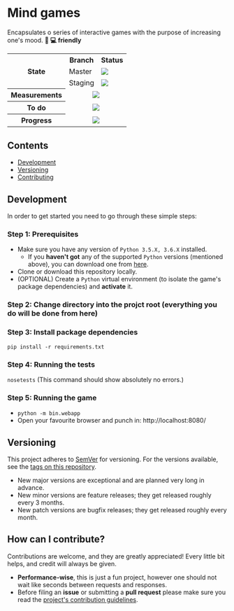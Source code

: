 # Mind games

Encapsulates o series of interactive games with the purpose of increasing one's mood. **:iphone: :computer: friendly**

<table>
  <tr>
    <th rowspan="3">State</th>
    <th>Branch</th>
    <th>Status</th>
  </tr>
  <tr>
    <td>Master</td>
    <td>
      <a href="https://travis-ci.com/mariusmucenicu/mind-games/branches">
        <img src="https://travis-ci.com/mariusmucenicu/mind-games.svg?branch=master"></a>
    </td>
  </tr>
  <tr>
    <td>Staging</td>
    <td>
      <a href="https://travis-ci.com/mariusmucenicu/mind-games/branches">
        <img src="https://travis-ci.com/mariusmucenicu/mind-games.svg?branch=staging"></a>
    </td>
  </tr>
  <tr>
    <th>Measurements</th>
    <td colspan="2" align="center">
      <a href="https://codecov.io/gh/mariusmucenicu/mind-games">
        <img src="https://codecov.io/gh/mariusmucenicu/mind-games/branch/master/graph/badge.svg"></a>
    </td>
  </tr>
  <tr>
    <th>To do</th>
    <td colspan="2" align="center">
      <a href="https://github.com/mariusmucenicu/mind-games/issues">
        <img src="https://img.shields.io/github/issues/mariusmucenicu/mind-games.svg"></a>
    </td>
  </tr>
  <tr>
    <th>Progress</th>
    <td colspan="2" align="center">
      <a href="https://github.com/mariusmucenicu/mind-games/compare/0.1.0...master">
        <img src="https://img.shields.io/github/commits-since/mariusmucenicu/mind-games/0.1.0.svg"></a>
    </td>
  </tr>
</table>

## Contents
+ [Development](https://github.com/mariusmucenicu/mind-games#development)
+ [Versioning](https://github.com/mariusmucenicu/mind-games#versioning)
+ [Contributing](https://github.com/mariusmucenicu/mind-games#how-can-i-contribute)

## Development
In order to get started you need to go through these simple steps:

### Step 1: Prerequisites
+ Make sure you have any version of `Python 3.5.X, 3.6.X` installed.
    + If you **haven't got** any of the supported `Python` versions (mentioned above), you can download one from [here](https://www.python.org/).
+ Clone or download this repository locally.
+ (OPTIONAL) Create a `Python` virtual environment (to isolate the game's package dependencies) and **activate** it.

### Step 2: Change directory into the projct root (everything you do will be done from here)

### Step 3: Install package dependencies
```pip install -r requirements.txt```

### Step 4: Running the tests
```nosetests``` (This command should show absolutely no errors.)

### Step 5: Running the game
+ ```python -m bin.webapp```
+ Open your favourite browser and punch in: http://localhost:8080/

## Versioning
This project adheres to [SemVer](http://semver.org/) for versioning.
For the versions available, see the [tags on this repository](https://github.com/mariusmucenicu/mind-games/tags).

- New major versions are exceptional and are planned very long in advance.
- New minor versions are feature releases; they get released roughly every 3 months.
- New patch versions are bugfix releases; they get released roughly every month.

## How can I contribute?
Contributions are welcome, and they are greatly appreciated! Every little bit helps, and credit will always be given.  

- **Performance-wise**, this is just a fun project, however one should not wait like seconds between requests and responses.  
- Before filing an **issue** or submitting a **pull request** please make sure you read the [project's contribution guidelines](https://github.com/mariusmucenicu/mind-games/blob/master/docs/CONTRIBUTING.md).
